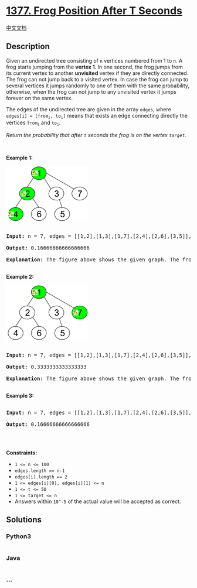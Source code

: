 # [1377. Frog Position After T Seconds](https://leetcode.com/problems/frog-position-after-t-seconds)

[中文文档](/solution/1300-1399/1377.Frog%20Position%20After%20T%20Seconds/README.md)

## Description
<p>Given an undirected tree&nbsp;consisting of <code>n</code> vertices numbered from 1 to <code>n</code>. A frog starts jumping&nbsp;from the <strong>vertex 1</strong>. In one second, the frog&nbsp;jumps from its&nbsp;current&nbsp;vertex to another <strong>unvisited</strong> vertex if they are directly connected. The frog can not jump back to a visited vertex.&nbsp;In case the frog can jump to several vertices it jumps randomly to one of them with the same probability, otherwise, when the frog can not jump to any unvisited vertex it jumps forever on the same vertex.&nbsp;</p>



<p>The edges of the undirected tree&nbsp;are given in the array <code>edges</code>, where <code>edges[i] = [from<sub>i</sub>, to<sub>i</sub>]</code> means that exists an edge connecting directly the vertices <code>from<sub>i</sub></code> and <code>to<sub>i</sub></code>.</p>



<p><em>Return the probability that after <code>t</code> seconds the frog is on the vertex <code><font face="monospace">target</font></code>.</em></p>



<p>&nbsp;</p>

<p><strong>Example 1:</strong></p>



![](./images/frog_2.png)

<pre>

<strong>Input:</strong> n = 7, edges = [[1,2],[1,3],[1,7],[2,4],[2,6],[3,5]], t = 2, target = 4

<strong>Output:</strong> 0.16666666666666666 

<strong>Explanation: </strong>The figure above shows the given graph. The frog starts at vertex 1, jumping with 1/3 probability to the vertex 2 after <strong>second 1</strong> and then jumping with 1/2 probability to vertex 4 after <strong>second 2</strong>. Thus the probability for the frog is on the vertex 4 after 2 seconds is 1/3 * 1/2 = 1/6 = 0.16666666666666666. 

</pre>



<p><strong>Example 2:</strong></p>


![](./images/frog_3.png)

<pre>

<strong>Input:</strong> n = 7, edges = [[1,2],[1,3],[1,7],[2,4],[2,6],[3,5]], t = 1, target = 7

<strong>Output:</strong> 0.3333333333333333

<strong>Explanation: </strong>The figure above shows the given graph. The frog starts at vertex 1, jumping with 1/3 = 0.3333333333333333 probability to the vertex 7 after <strong>second 1</strong>. 

</pre>



<p><strong>Example 3:</strong></p>



<pre>

<strong>Input:</strong> n = 7, edges = [[1,2],[1,3],[1,7],[2,4],[2,6],[3,5]], t = 20, target = 6

<strong>Output:</strong> 0.16666666666666666

</pre>



<p>&nbsp;</p>

<p><strong>Constraints:</strong></p>



<ul>
	<li><code>1 &lt;= n &lt;= 100</code></li>
	<li><code>edges.length == n-1</code></li>
	<li><code>edges[i].length == 2</code></li>
	<li><code>1 &lt;= edges[i][0], edges[i][1] &lt;= n</code></li>
	<li><code>1 &lt;= t&nbsp;&lt;= 50</code></li>
	<li><code>1 &lt;= target&nbsp;&lt;= n</code></li>
	<li>Answers within <code>10^-5</code> of the actual value will be accepted as correct.</li>
</ul>


## Solutions


<!-- tabs:start -->

### **Python3**

```python

```

### **Java**

```java

```

### **...**
```

```

<!-- tabs:end -->